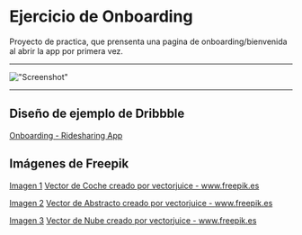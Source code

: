 # Ejercicio de Onboarding

Proyecto de practica, que prensenta una pagina de onboarding/bienvenida al abrir la app por primera vez.

---

!["Screenshot"](screenshot.png "Screenshot")

---
## Diseño de ejemplo de Dribbble

[Onboarding - Ridesharing App](https://dribbble.com/shots/5898464-Onboarding-Ridesharing-App?utm_source=Clipboard_Shot&utm_campaign=dannniel&utm_content=Onboarding%20-%20Ridesharing%20App&utm_medium=Social_Share)

## Imágenes de Freepik

[Imagen 1](https://www.freepik.es/vector-gratis/hombre-negocios-smartphone-alquila-coche-calle-traves-servicio-carsharing-servicio-carsharing-alquiler-periodos-cortos-mejor-concepto-alternativo-taxi_11668704.htm)
<a href="https://www.freepik.es/vectores/coche">Vector de Coche creado por vectorjuice - www.freepik.es</a>

[Imagen 2](https://www.freepik.es/vector-gratis/instalacion-software-ajuste-contrato-regulacion-terminos-acuerdo-arreglo-programa-companeros-trabajo-personaje-dibujos-animados-engranajes-errores-aplicacion_11668565.htm)
<a href="https://www.freepik.es/vectores/abstracto">Vector de Abstracto creado por vectorjuice - www.freepik.es</a>

[Imagen 3](https://www.freepik.es/vector-gratis/ilustracion-concepto-abstracto-seguridad-computacion-nube_11668583.htm)
<a href="https://www.freepik.es/vectores/nube">Vector de Nube creado por vectorjuice - www.freepik.es</a>
